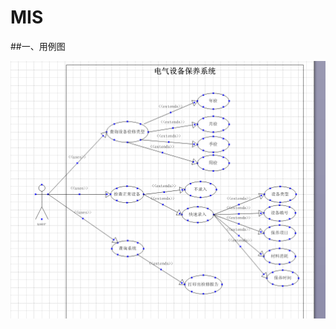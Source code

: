# MIS
##一、用例图

![image](https://github.com/yinkangning/MIS/raw/master/zuoye.4/用例1.png)
                   
